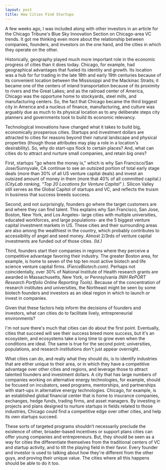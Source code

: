 ```yaml
---
layout: post
title: How Cities Find Startups
---
```


<p>A few weeks ago, I was included along with other investors in an article for the Chicago Tribune's Blue Sky Innovation
Section on Chicago-area VC trends.  It got me thinking even more about the relationship between companies, founders, and
investors on the one hand, and the cities in which they operate on the other.  </p>

<p>Historically, geography played much more important role in the economic progress of cities than it does today.  Chicago,
for example, had geographical advantages that fueled its identity and growth. Its location was a hub for fur trading in
the late 18th and early 19th centuries because of its convenient location between the Mississippi and the Mackinac Straits;
it became one of the centers of inland transportation because of its proximity to rivers and the Great Lakes; and as the
railroad center of America, Chicago was the opportune home to stockyards, steel mills, and manufacturing centers.  So,
the fact that Chicago became the third biggest city in America and a nucleus of finance, manufacturing, and culture was
arguably due as much to its physical location as to any deliberate steps city planners and governments took to build its
economic relevancy. </p>

<p>Technological innovations have changed what it takes to build big, economically prosperous cities. Startups and investment
dollars are attracted to cities for reasons beyond their natural landscape and physical properties (though those attributes
may play a role in a location's desirability).  So, why do start-ups flock to certain places?  And, what can cities do to
attract and nurture small companies, and retain big ones? </p>

<p>First, startups "go where the money is," which is why San Francisco/San Jose/Sunnyvale, CA continue to see an outsized
portion of total early stage deals (more than 30% of all US venture capital deals) and invest an outsized amount of money
in them (more that 40% of all committed capital.) <em>(CityLab ranking, "Top 20 Locations for Venture Capital" )</em>.   Silicon
Valley still serves as the Global Capitol of startups and VC, and reflects the truism in business that success breeds
success. </p>

<p>Second, and not surprisingly, founders go where the target customers are and where they can find talent.  This explains
why San Francisco, San Jose, Boston, New York, and Los Angeles- large cities with multiple universities, educated workforces,
and large populations- are the 5 biggest venture capital investment markets in US.  These cities and their surrounding areas
are also among the wealthiest in the country, which probably contributes to accessibility of angel and seed money.
Almost 2/3rds of venture capital investments are funded out of those cities. <em>(Id.)</em></p>

<p>Third, founders start their companies in regions where they perceive a competitive advantage favoring their industry.
The greater Boston area, for example, is home to seven of the top ten most active biotech and life science venture capital
firms. <em>(FierceBiotech.com)</em>.  Perhaps not coincidentally, over 30% of National Institute of Health research grants are awarded
in Massachusetts, New York, or Pennsylvania <em>(NIH RePORT Research Portfolio Online Reporting Tools)</em>.  Because of the
concentration of research institutes and universities, the Northeast might be seen by some biotech founders and investors
as an ideal region in which to launch or invest in companies.  </p>

<p>Given that these factors help inform the decisions of founders and investors, what can cities do to facilitate lively,
entrepreneurial environments? </p>

<p>I'm not sure there's much that cities can do about the first point.  Eventually, cities that succeed will see their
success breed more success, but it's an ecosystem, and ecosystems take a long time to grow even when the conditions are
ideal.  The same is true for the second point; universities, populations, and research institutions don't just appear
overnight. </p>

<p>What cities can do, and really what they should do, is to identify industries that are either unique to their area, or
in which they have a competitive advantage over other cities and regions, and leverage those to attract talented
founders and investment dollars.  A city that has large numbers of companies working on alternative energy technologies,
for example, should be focused on incubators, seed programs, mentorships, and partnerships with start-ups in alternative
energy technologies.  Chicago, for example, is an established global financial center that is home to insurance companies,
exchanges, hedge funds, trading firms, and asset managers.  By investing in projects and plans designed to nurture startups
in fields related to those industries, Chicago could find a competitive edge over other cities, and help its own startups
succeed.   </p>

<p>These sorts of targeted programs shouldn’t necessarily preclude the existence of other, broader-based incentives or support
plans cities can offer young companies and entrepreneurs.  But, they should be seen as a way for cities the differentiate
themselves from the traditional centers of VC and startup activity, and to tilt the playing field in their favor.  Every
founder and investor is used to talking about how they're different from the other guys, and proving their unique value.
The cities where all this happens should be able to do it too.</p>